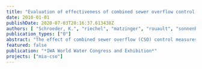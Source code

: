 ```yaml
---
title: "Evaluation of effectiveness of combined sewer overflow control measures by operational data"
date: 2010-01-01
publishDate: 2020-07-03T20:16:37.613438Z
authors: [ "Schroeder, K.", "riechel", "matzinger", "rouault", "sonnenberg", "Pawlowsky-Reusing, E.", "GnirÃŸ, R." ]
publication_types: ["0"]
abstract: "The effect of combined sewer overflow (CSO) control measures should be validated during operation based on monitoring of CSO activity and subsequent comparison with (legal) requirements. However, most CSO monitoring programs have been started only recently and therefore no long-term data is available for reliable efficiency control. A method is proposed that focuses on rainfall data for evaluating the effectiveness of CSO control measures. It is applicable if a sufficient time-series of rainfall data and a limited set of data on CSO discharges are available. The method is demonstrated for four catchments of the Berlin combined sewer system. The analysis of the 2000-2007 data shows the effect of CSO control measures, such as activation of in-pipe storage capacities within the Berlin system. The catchment, where measures are fully implemented shows less than 40 % of the CSO activity of those catchments, where measures have not yet or not yet completely been realised."
featured: false
publication: "*IWA World Water Congress and Exhibition*"
projects: ["mia-cso"]
---
```


